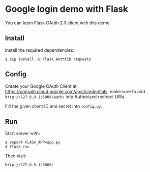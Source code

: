 # Google login demo with Flask

You can learn Flask OAuth 2.0 client with this demo.

## Install

Install the required dependencies:

    $ pip install -U Flask Authlib requests

## Config

Create your Google OAuth Client at <https://console.cloud.google.com/apis/credentials>, make sure to add `http://127.0.0.1:5000/auth/` into Authorized redirect URIs.

Fill the given client ID and secret into `config.py`.

## Run

Start server with:

    $ export FLASK_APP=app.py
    $ flask run

Then visit:

    http://127.0.0.1:5000/
